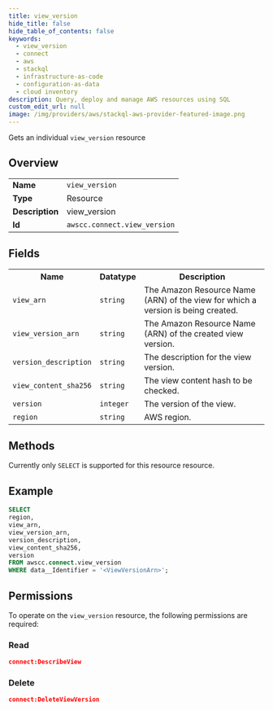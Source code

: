 ```yaml
---
title: view_version
hide_title: false
hide_table_of_contents: false
keywords:
  - view_version
  - connect
  - aws
  - stackql
  - infrastructure-as-code
  - configuration-as-data
  - cloud inventory
description: Query, deploy and manage AWS resources using SQL
custom_edit_url: null
image: /img/providers/aws/stackql-aws-provider-featured-image.png
---
```

Gets an individual <code>view_version</code> resource

## Overview
<table><tbody>
<tr><td><b>Name</b></td><td><code>view_version</code></td></tr>
<tr><td><b>Type</b></td><td>Resource</td></tr>
<tr><td><b>Description</b></td><td>view_version</td></tr>
<tr><td><b>Id</b></td><td><code>awscc.connect.view_version</code></td></tr>
</tbody></table>

## Fields
<table><tbody>
<tr><th>Name</th><th>Datatype</th><th>Description</th></tr>
<tr><td><code>view_arn</code></td><td><code>string</code></td><td>The Amazon Resource Name (ARN) of the view for which a version is being created.</td></tr>
<tr><td><code>view_version_arn</code></td><td><code>string</code></td><td>The Amazon Resource Name (ARN) of the created view version.</td></tr>
<tr><td><code>version_description</code></td><td><code>string</code></td><td>The description for the view version.</td></tr>
<tr><td><code>view_content_sha256</code></td><td><code>string</code></td><td>The view content hash to be checked.</td></tr>
<tr><td><code>version</code></td><td><code>integer</code></td><td>The version of the view.</td></tr>
<tr><td><code>region</code></td><td><code>string</code></td><td>AWS region.</td></tr>

</tbody></table>

## Methods
Currently only <code>SELECT</code> is supported for this resource resource.

## Example
```sql
SELECT
region,
view_arn,
view_version_arn,
version_description,
view_content_sha256,
version
FROM awscc.connect.view_version
WHERE data__Identifier = '<ViewVersionArn>';
```

## Permissions

To operate on the <code>view_version</code> resource, the following permissions are required:

### Read
```json
connect:DescribeView
```

### Delete
```json
connect:DeleteViewVersion
```

